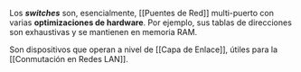 Los ***switches*** son, esencialmente, [[Puentes de Red]] multi-puerto con varias **optimizaciones de hardware**. Por ejemplo, sus tablas de direcciones son exhaustivas y se mantienen en memoria RAM.

Son dispositivos que operan a nivel de [[Capa de Enlace]], útiles para la [[Conmutación en Redes LAN]].